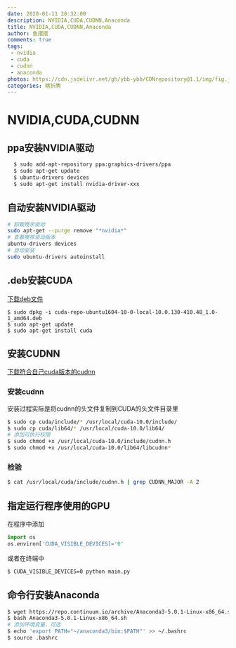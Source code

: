 ```yaml
---
date: 2020-01-11 20:32:00
description: NVIDIA,CUDA,CUDNN,Anaconda
title: NVIDIA,CUDA,CUDNN,Anaconda
author: 鱼摆摆
comments: true
tags: 
 - nvidia
 - cuda
 - cudnn
 - anaconda
photos: https://cdn.jsdelivr.net/gh/ybb-ybb/CDNrepository@1.1/img/fig.jpg
categories: 瞎折腾
---
```

# NVIDIA,CUDA,CUDNN
## ppa安装NVIDIA驱动
```bash
  $ sudo add-apt-repository ppa:graphics-drivers/ppa
  $ sudo apt-get update
  $ ubuntu-drivers devices
  $ sudo apt-get install nvidia-driver-xxx
```
## 自动安装NVIDIA驱动

```bash
# 卸载残余驱动
sudo apt-get --purge remove "*nvidia*"
# 查看推荐驱动版本
ubuntu-drivers devices
# 自动安装
sudo ubuntu-drivers autoinstall
```



 ## .deb安装CUDA

 [ 下载deb文件](https://developer.nvidia.com/cuda-downloads)
```'bash
$ sudo dpkg -i cuda-repo-ubuntu1604-10-0-local-10.0.130-410.48_1.0-1_amd64.deb
$ sudo apt-get update
$ sudo apt-get install cuda
```
 ## 安装CUDNN
 [下载符合自己cuda版本的cudnn](https://developer.nvidia.com/rdp/cudnn-archive)
 ### 安装cudnn
 安装过程实际是将cudnn的头文件复制到CUDA的头文件目录里
 ```bash
 $ sudo cp cuda/include/* /usr/local/cuda-10.0/include/
 $ sudo cp cuda/lib64/* /usr/local/cuda-10.0/lib64/
 # 添加可执行权限
 $ sudo chmod +x /usr/local/cuda-10.0/include/cudnn.h
 $ sudo chmod +x /usr/local/cuda-10.0/lib64/libcudnn*
 ```
 ### 检验
 ```bash
 $ cat /usr/local/cuda/include/cudnn.h | grep CUDNN_MAJOR -A 2
 ```
 ## 指定运行程序使用的GPU
 在程序中添加
 ```python
 import os
 os.environ['CUDA_VISIBLE_DEVICES]='0'
 ```
 或者在终端中
 ```bash
 $ CUDA_VISIBLE_DEVICES=0 python main.py
 ```
 ## 命令行安装Anaconda
 ```bash
 $ wget https://repo.continuum.io/archive/Anaconda3-5.0.1-Linux-x86_64.sh
 $ bash Anaconda3-5.0.1-Linux-x86_64.sh
 # 添加环境变量，可选
 $ echo 'export PATH="~/anaconda3/bin:$PATH"' >> ~/.bashrc
 $ source .bashrc
 ```
